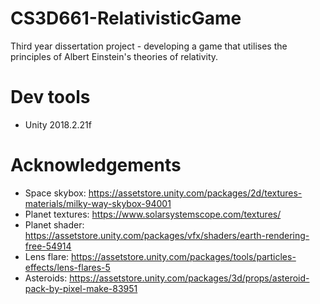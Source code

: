 # CS3D661-RelativisticGame
Third year dissertation project - developing a game that utilises the principles of Albert Einstein's theories of relativity.
# Dev tools
* Unity 2018.2.21f
# Acknowledgements
* Space skybox: https://assetstore.unity.com/packages/2d/textures-materials/milky-way-skybox-94001
* Planet textures: https://www.solarsystemscope.com/textures/
* Planet shader: https://assetstore.unity.com/packages/vfx/shaders/earth-rendering-free-54914
* Lens flare: https://assetstore.unity.com/packages/tools/particles-effects/lens-flares-5
* Asteroids: https://assetstore.unity.com/packages/3d/props/asteroid-pack-by-pixel-make-83951
